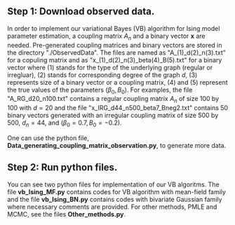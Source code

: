 ## Step 1: Download observed data.
In order to implement our variational Bayes (VB) algorithm for Ising model parameter estimation, a coupling matrix $A_n$ and a binary vector $\boldsymbol{x}$ are needed. Pre-generated coupling matrices and binary vectors are stored in the directory "./ObservedData". The files are named as "A_(1)\_d(2)\_n(3).txt" for a copuling matrix and as "x\_(1)\_d(2)\_n(3)\_beta(4)\_B(5).txt" for a binary vector where (1) stands for the type of the underlying graph (regular or irregluar), (2) stands for corresponding degree of the graph $d$, (3) represents size of a binary vector or a coupling matrix, (4) and (5) represent the true values of the parameters $(\beta_0, B_0)$. For examples, the file "A_RG_d20_n100.txt" contains a regular coupling matrix $A_n$ of size 100 by 100 with $d=20$ and the file "x_IRG_d44_n500_beta7_Bneg2.txt" contains 50 binary vectors generated with an irregular coupling matrix of size 500 by 500, $d_n=44$, and $(\beta_0 = 0.7, B_0 = -0.2)$.

One can use the python file, **Data_generating_coupling_matrix_observation.py**, to generate more data.


## Step 2: Run python files.
You can see two python files for implementation of our VB algoritms. The file **vb_Ising_MF.py** contains codes for VB algorithm with mean-field family and the file **vb_Ising_BN.py** contains codes with bivariate Gaussian family where necessary comments are provided. For other methods, PMLE and MCMC, see the files **Other_methods.py**.
